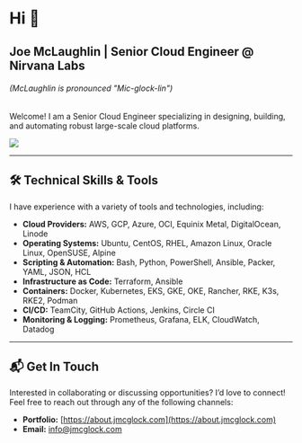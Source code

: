 # Hi 👋

## Joe McLaughlin | Senior Cloud Engineer @ Nirvana Labs
###### *(McLaughlin is pronounced "Mic-glock-lin")*

Welcome! I am a Senior Cloud Engineer specializing in designing, building, and automating robust large-scale cloud platforms.

![](http://github-profile-summary-cards.vercel.app/api/cards/profile-details?username=jmcglock&theme=material_palenight)

---

## 🛠 Technical Skills & Tools

I have experience with a variety of tools and technologies, including:

- **Cloud Providers:** AWS, GCP, Azure, OCI, Equinix Metal, DigitalOcean, Linode
- **Operating Systems:** Ubuntu, CentOS, RHEL, Amazon Linux, Oracle Linux, OpenSUSE, Alpine
- **Scripting & Automation:** Bash, Python, PowerShell, Ansible, Packer, YAML, JSON, HCL
- **Infrastructure as Code:** Terraform, Ansible
- **Containers:** Docker, Kubernetes, EKS, GKE, OKE, Rancher, RKE, K3s, RKE2, Podman
- **CI/CD:** TeamCity, GitHub Actions, Jenkins, Circle CI
- **Monitoring & Logging:** Prometheus, Grafana, ELK, CloudWatch, Datadog

---

## 📬 Get In Touch

Interested in collaborating or discussing opportunities? I’d love to connect! Feel free to reach out through any of the following channels:

- **Portfolio:** [https://about.jmcglock.com](https://about.jmcglock.com)
- **Email:** [info@jmcglock.com](mailto:info@jmcglock.com)
